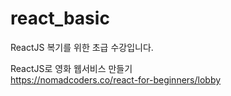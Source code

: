 # react_basic

ReactJS 복기를 위한 초급 수강입니다.

ReactJS로 영화 웹서비스 만들기  
https://nomadcoders.co/react-for-beginners/lobby  
